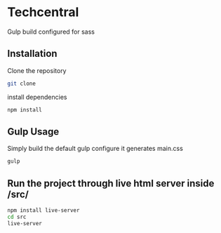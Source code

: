 # Techcentral

Gulp build configured for sass

## Installation

Clone the repository
```bash
git clone 
```
install dependencies
```bash
npm install
```

## Gulp Usage
Simply build the default gulp configure it generates main.css
```bash
gulp
```

## Run the project through live html server inside /src/ 

```bash
npm install live-server
cd src
live-server 
```
